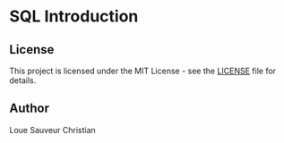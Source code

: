 # SQL Introduction

## License

This project is licensed under the MIT License - see the [LICENSE](LICENSE) file for details.

## Author

Loue Sauveur Christian